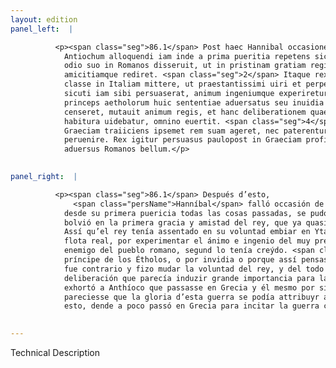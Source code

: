 ```yaml
---
layout: edition
panel_left:  |

          <p><span class="seg">86.1</span> Post haec Hannibal occasionem nactus
            Antiochum alloquendi iam inde a prima pueritia repetens sic seipsum purgauit, sic de
            odio suo in Romanos disseruit, ut in pristinam gratiam regis quam prope amiserat
            amicitiamque rediret. <span class="seg">2</span> Itaque rex constituerat animo hunc ducem cum regia
            classe in Italiam mittere, ut praestantissimi uiri et perpetui hostis populi Romani
            sicuti iam sibi persuaserat, animum ingeniumque experiretur. <span class="seg">3</span> Sed unus Thoas
            princeps aetholorum huic sententiae aduersatus seu inuidia seu quod re uera ita agendum
            censeret, mutauit animum regis, et hanc deliberationem quae magnum momentum ad bellum
            habitura uidebatur, omnino euertit. <span class="seg">4</span> Hortatus est enim Antiochum ut in
            Graeciam traiiciens ipsemet rem suam ageret, nec paterentur huius belli gloriam ad alium
            peruenire. Rex igitur persuasus paulopost in Graeciam proficiscitur ad excitandum
            aduersus Romanos bellum.</p>
        

panel_right:  |

          <p><span class="seg">86.1</span> Después d’esto,
              <span class="persName">Hanníbal</span> falló occasión de fablar con Anthíoco y, repetiendo
            desde su primera puericia todas las cosas passadas, se pudo desculpar de <a href="../public/images/1491/180r.png" target="new"><img src="../public/images/1491/1491.jpg"/></a>[180r,a] tal manera declarando su enemistad contra los romanos, que
            bolvió en la primera gracia y amistad del rey, que ya quasi tenía perdida. <span class="seg">2</span>
            Assí qu’el rey tenía assentado en su voluntad embiar en Ytalia a éste por capitán con la
            flota real, por experimentar el ánimo e ingenio del muy prestante varón y perpetuo
            enemigo del pueblo romano, segund lo tenía creýdo. <span class="seg">3</span> Mas uno llamado Thoas,
            príncipe de los Étholos, o por invidia o porque assí pensasse que se deviesse fazer, le
            fue contrario y fizo mudar la voluntad del rey, y del todo pudo destruyr aquesta
            deliberación que parecía induzir grande importancia para la guerra. <span class="seg">4</span> Ca
            exhortó a Anthíoco que passasse en Grecia y él mesmo por sí fiziesse sus negocios y no
            pareciesse que la gloria d’esta guerra se podía attribuyr a otri. El rey, dando fe a
            esto, dende a poco passó en Grecia para incitar la guerra contra los romanos.</p>
        

---
```


Technical Description 